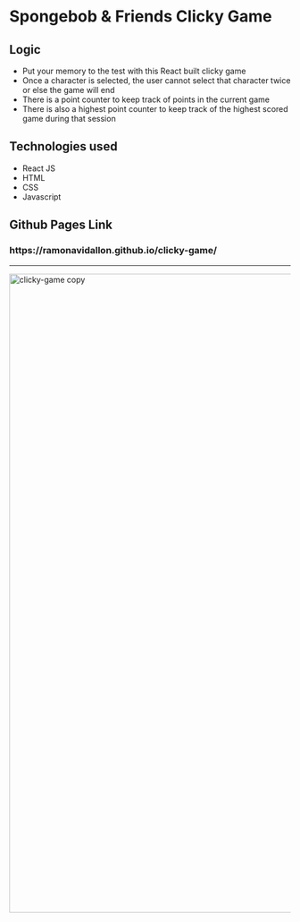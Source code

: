 <h1> Spongebob & Friends Clicky Game </h1>

<h2> Logic </h2>
<ul>
  <li> Put your memory to the test with this React built clicky game </li>
  <li> Once a character is selected, the user cannot select that character twice or else the game will end </li>
  <li> There is a point counter to keep track of points in the current game </li>
  <li> There is also a highest point counter to keep track of the highest scored game during that session </li>
</ul>

<h2> Technologies used </h2>
<ul>
  <li> React JS </li>
  <li> HTML </li>
  <li> CSS </li>
  <li> Javascript </li>
</ul>

<h2> Github Pages Link </h2>

<h3> https://ramonavidallon.github.io/clicky-game/ </h3>

<hr>

<img width="1142" alt="clicky-game copy" src="https://user-images.githubusercontent.com/43662571/61015133-3e008780-a33f-11e9-93f5-81ae13054f07.png">






